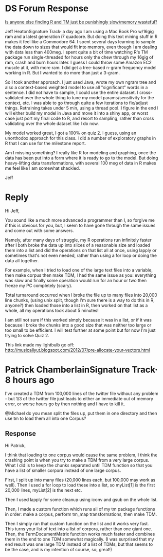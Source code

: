 DS Forum Response
====
[Is anyone else finding R and TM just be punishingly slow/memory wasteful?](https://class.coursera.org/dsscapstone-002/forum/thread?thread_id=125)

Jeff HeatonSignature Track· a day ago 
I am using a Mac Book Pro w/16gig ram and a latest generation i7 quadcore.  But doing this text mining stuff in R makes it feel like a Commodore 64.  I spent several days learning to sample the data down to sizes that would fit into memory, even though I am dealing with data less than 400meg.  I spent quite a bit of time watching R's TM package run single-threaded for hours only the chew through my 16gig of ram, crash and burn hours later.  I guess I could throw some Amazon EC2 muscle at it, with more ram.    I did get a tree-based n-gram frequency model working in R.  But I wanted to do more than just a 3-gram.

So I took another approach.  I just used Java, wrote my own ngram tree and also a context-based weighted model to use all "significant" words in a sentence.  I did not have to sample, I could use the entire dataset.  I cross-validated over the whole thing to tune my model params/sensitivity for the context, etc.  I was able to go through quite a few iterations to fix/adjust things.  Retraining takes under 5 min, using a thread pool.  I figure in the end I will either build my model in Java and move it into a shiny app, or worst case just port my final code to R, and resort to sampling, rather than cross validating over the whole dataset like I do now. 

My model worked great, I got a 100% on quiz 2. I guess, using an unorthodox approach for this class.  I did a number of exploratory graphs in R that I can use for the milestone report.

Am I missing something?  I really like R for modeling and graphing, once the data has been put into a form where it is ready to go to the model.  But doing heavy-lifting data transformations, with several 100 meg of data in R makes me feel like I am somewhat shackled. 

Jeff

# Reply
Hi Jeff, 

You sound like a much more advanced a programmer than I, so forgive me if this is obvious for you, but, I seem to have gone through the same issues and come out with some answers. 

Namely, after many days of struggle, my R operations run infinitely faster after I both broke the data up into slices of a reasonable size and loaded them into a list and did the operations on that list all at once, using lapply or sometimes that's not even needed, rather than using a for loop or doing the data all together.
 
For example, when I tried to load one of the large text files into a variable, then make corpus then make TDM, I had the same issue as you: everything was slow and finally some operation would run for an hour or two then freeze my PC completely (scary). 

Total turnaround occurred when I broke the file up to many files into 20,000 line chunks, (using unix split, though I'm sure there is a way to do this in R, anyone?) then loaded those into a list in R, then worked on that list as a whole, all my operations took about 5 minutes!

I am still not sure if this worked simply because it was in a list, or if it was because I broke the chunks into a good size that was neither too large or too small to be efficient. I will test further at some point but for now I'm just trying to solve Quiz 2. 

This link made my lightbulb go off: http://musicallyut.blogspot.com/2012/07/pre-allocate-your-vectors.html

# Patrick ChamberlainSignature Track· 8 hours ago 
I've created a TDM from 100,000 lines of the twitter file without any problem - but 1/3 of the twitter file just leads to either an immediate out of memory error, or worse hours go by then nothing and I have to kill it. 

@Michael do you mean split the files up, put them in one directory and then use tm to load them all into one Corpus?   

## Response

Hi Patrick,  

I think that loading to one corpus would cause the same problem, I think the crashing point is when you try to make a TDM from a very large corpus. What I did is to keep the chunks separated until TDM function so that you have a list of smaller corpora instead of one large corpus.

First, I split up into many files (20,000 lines each, but 100,000 may work as well). Then I used a for loop to load these into a list, so myList[1] is the first 20,000 lines, myList[2] is the next etc.

Then I used lapply for some cleanup using iconv and gsub on the whole list.

Then, I made a custom function which runs all of my tm package functions in order: make a corpus, perform tm_map transformations, then make TDM.

Then I simply ran that custom function on the list and it works very fast. This turns your list of text into a list of corpora,  rather than one giant one. Then, the TermDocumentMatrix function works much faster and combines them in the end to one TDM somewhat magically. (I was surprised that my end result was one large TDM instead of a list of TDMs, but that seems to be the case, and is my intention of course, so, great!)